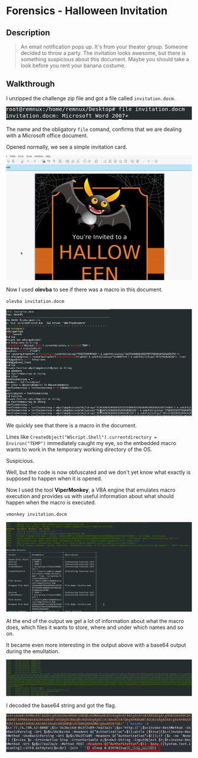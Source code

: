 # Forensics - Halloween Invitation

## Description
> An email notification pops up. It's from your theater group. Someone decided to throw a party. The invitation looks awesome, but there is something suspicious about this document. Maybe you should take a look before you rent your banana costume.

## Walkthrough

I unzipped the challenge zip file and got a file called `invitation.docm`.

![Screenshot0](./screenshots/0.png)

The name and the obligatory `file` comand, confirms that we are dealing with a Microsoft office document.

Opened normally, we see a simple invitation card.

![Screenshot1](./screenshots/1.png)

Now I used __olevba__ to see if there was a macro in this document.

`olevba invitation.docm`

![Screenshot2](./screenshots/2.png)

We quickly see that there is a macro in the document.

Lines like `CreateObject("WScript.Shell").currentdirectory = Environ("TEMP")` immediately caught my eye, so the embedded macro wants to work in the temporary working directory of the OS.

Suspicious.

Well, but the code is now obfuscated and we don't yet know what exactly is supposed to happen when it is opened.

Now I used the tool __ViperMonkey__, a VBA engine that emulates macro execution and provides us with useful information about what should happen when the macro is executed.

`vmonkey invitation.docm`


![Screenshot3](./screenshots/3.png)


At the end of the output we get a lot of information about what the macro does, which files it wants to store, where and under which names and so on.

It became even more interesting in the output above with a base64 output during the emultation.

![Screenshot4](./screenshots/4.png)

I decoded the base64 string and got the flag.

![Screenshot5](./screenshots/5.png)
